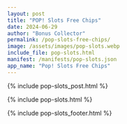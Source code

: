 ```yaml
---
layout: post
title: "POP! Slots Free Chips"
date: 2024-06-29
author: "Bonus Collector"
permalink: /pop-slots-free-chips/
image: /assets/images/pop-slots.webp
include_file: pop-slots.html
manifest: /manifests/pop-slots.json
app_name: "Pop! Slots Free Chips"
---
```


{% include pop-slots_post.html %}

{% include pop-slots.html %}

{% include pop-slots_footer.html %}